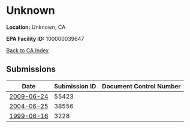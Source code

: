 # Unknown

**Location:** Unknown, CA

**EPA Facility ID:** 100000039647

[Back to CA Index](../../index.md)

## Submissions

| Date | Submission ID | Document Control Number |
|------|--------------|-------------------------|
| [2009-06-24](submissions/55423.md) | 55423 |  |
| [2004-06-25](submissions/38556.md) | 38556 |  |
| [1999-06-16](submissions/3228.md) | 3228 |  |
